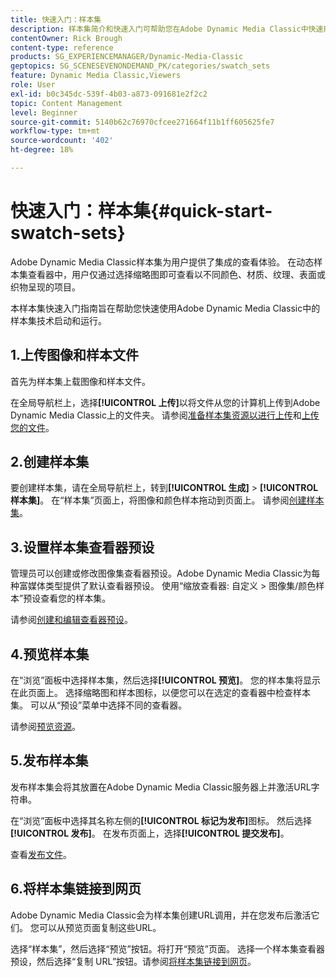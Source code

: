 ```yaml
---
title: 快速入门：样本集
description: 样本集简介和快速入门可帮助您在Adobe Dynamic Media Classic中快速启动和运行。
contentOwner: Rick Brough
content-type: reference
products: SG_EXPERIENCEMANAGER/Dynamic-Media-Classic
geptopics: SG_SCENESEVENONDEMAND_PK/categories/swatch_sets
feature: Dynamic Media Classic,Viewers
role: User
exl-id: b0c345dc-539f-4b03-a873-091681e2f2c2
topic: Content Management
level: Beginner
source-git-commit: 5140b62c76970cfcee271664f11b1ff605625fe7
workflow-type: tm+mt
source-wordcount: '402'
ht-degree: 18%

---
```


# 快速入门：样本集{#quick-start-swatch-sets}

Adobe Dynamic Media Classic样本集为用户提供了集成的查看体验。 在动态样本集查看器中，用户仅通过选择缩略图即可查看以不同颜色、材质、纹理、表面或织物呈现的项目。

本样本集快速入门指南旨在帮助您快速使用Adobe Dynamic Media Classic中的样本集技术启动和运行。

## 1.上传图像和样本文件

首先为样本集上载图像和样本文件。

在全局导航栏上，选择&#x200B;**[!UICONTROL 上传]**&#x200B;以将文件从您的计算机上传到Adobe Dynamic Media Classic上的文件夹。 请参阅[准备样本集资源以进行上传](preparing-swatch-set-assets-upload.md#preparing-swatch-set-assets-for-upload)和[上传您的文件](uploading-files.md#uploading-your-files)。

## 2.创建样本集

要创建样本集，请在全局导航栏上，转到&#x200B;**[!UICONTROL 生成]** > **[!UICONTROL 样本集]**。 在“样本集”页面上，将图像和颜色样本拖动到页面上。 请参阅[创建样本集](creating-swatch-set.md#creating-a-swatch-set)。

## 3.设置样本集查看器预设

管理员可以创建或修改图像集查看器预设。Adobe Dynamic Media Classic为每种富媒体类型提供了默认查看器预设。 使用“缩放查看器: 自定义 > 图像集/颜色样本”预设查看您的样本集。

请参阅[创建和编辑查看器预设](application-setup.md#adding-and-editing-viewer-presets)。

## 4.预览样本集

在“浏览”面板中选择样本集，然后选择&#x200B;**[!UICONTROL 预览]**。 您的样本集将显示在此页面上。 选择缩略图和样本图标，以便您可以在选定的查看器中检查样本集。 可以从“预设”菜单中选择不同的查看器。

请参阅[预览资源](previewing-asset.md#previewing-an-asset)。

## 5.发布样本集

发布样本集会将其放置在Adobe Dynamic Media Classic服务器上并激活URL字符串。

在“浏览”面板中选择其名称左侧的&#x200B;**[!UICONTROL 标记为发布]**&#x200B;图标。 然后选择&#x200B;**[!UICONTROL 发布]**。 在发布页面上，选择&#x200B;**[!UICONTROL 提交发布]**。

查看[发布文件](publishing-files.md#publishing-files)。

## 6.将样本集链接到网页

Adobe Dynamic Media Classic会为样本集创建URL调用，并在您发布后激活它们。 您可以从预览页面复制这些URL。

选择“样本集”，然后选择“预览”按钮。将打开“预览”页面。 选择一个样本集查看器预设，然后选择“复制 URL”按钮。请参阅[将样本集链接到网页](linking-swatch-set-web-page.md#linking-a-swatch-set-to-a-web-page)。
